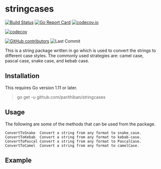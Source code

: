 # stringcases

[![Build Status](https://travis-ci.org/parithiban/stringcases.svg?branch=master)](https://travis-ci.org/parithiban/stringcases)
[![Go Report Card](https://goreportcard.com/badge/github.com/parithiban/stringcases)](https://goreportcard.com/report/github.com/parithiban/stringcases)
[![codecov.io](https://codecov.io/github/parithiban/stringcases/coverage.svg?branch=master)](https://codecov.io/github/parithiban/stringcases?branch=master)

[![codecov](https://codecov.io/gh/parithiban/stringcases/branch/master/graph/badge.svg)](https://codecov.io/gh/parithiban/stringcases)

[![GitHub contributors](https://img.shields.io/github/contributors/parithiban/stringcases.svg?style=plastic&color=blue)](https://GitHub.com/parithiban/stringcases/graphs/contributors/)
![Last Commit](https://img.shields.io/github/last-commit/parithiban/stringcases.svg?style=plastic)

This is a string package written in go which is used to convert the strings to different case styles. The commonly used strategies are: camel case, pascal case, snake case, and kebab case.

## Installation

This requires Go version 1.11 or later.

> go get -u github.com/parithiban/stringcases

## Usage

The following are some of the methods that can be used from the package.

```code
ConvertToSnake  Convert a string from any format to snake_case.
ConvertToKebab  Convert a string from any format to kebab-case.
ConvertToPascal Convert a string from any format to PascalCase.
ConvertToCamel  Convert a string from any format to camelCase.
```

## Example
